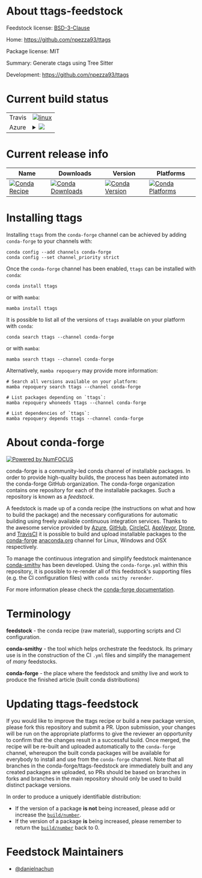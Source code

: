 About ttags-feedstock
=====================

Feedstock license: [BSD-3-Clause](https://github.com/conda-forge/ttags-feedstock/blob/main/LICENSE.txt)

Home: https://github.com/npezza93/ttags

Package license: MIT

Summary: Generate ctags using Tree Sitter

Development: https://github.com/npezza93/ttags

Current build status
====================


<table><tr>
    <td>Travis</td>
    <td>
      <a href="https://app.travis-ci.com/conda-forge/ttags-feedstock">
        <img alt="linux" src="https://img.shields.io/travis/com/conda-forge/ttags-feedstock/main.svg?label=Linux">
      </a>
    </td>
  </tr>
    
  <tr>
    <td>Azure</td>
    <td>
      <details>
        <summary>
          <a href="https://dev.azure.com/conda-forge/feedstock-builds/_build/latest?definitionId=23331&branchName=main">
            <img src="https://dev.azure.com/conda-forge/feedstock-builds/_apis/build/status/ttags-feedstock?branchName=main">
          </a>
        </summary>
        <table>
          <thead><tr><th>Variant</th><th>Status</th></tr></thead>
          <tbody><tr>
              <td>linux_64</td>
              <td>
                <a href="https://dev.azure.com/conda-forge/feedstock-builds/_build/latest?definitionId=23331&branchName=main">
                  <img src="https://dev.azure.com/conda-forge/feedstock-builds/_apis/build/status/ttags-feedstock?branchName=main&jobName=linux&configuration=linux%20linux_64_" alt="variant">
                </a>
              </td>
            </tr><tr>
              <td>linux_aarch64</td>
              <td>
                <a href="https://dev.azure.com/conda-forge/feedstock-builds/_build/latest?definitionId=23331&branchName=main">
                  <img src="https://dev.azure.com/conda-forge/feedstock-builds/_apis/build/status/ttags-feedstock?branchName=main&jobName=linux&configuration=linux%20linux_aarch64_" alt="variant">
                </a>
              </td>
            </tr><tr>
              <td>linux_ppc64le</td>
              <td>
                <a href="https://dev.azure.com/conda-forge/feedstock-builds/_build/latest?definitionId=23331&branchName=main">
                  <img src="https://dev.azure.com/conda-forge/feedstock-builds/_apis/build/status/ttags-feedstock?branchName=main&jobName=linux&configuration=linux%20linux_ppc64le_" alt="variant">
                </a>
              </td>
            </tr><tr>
              <td>osx_64</td>
              <td>
                <a href="https://dev.azure.com/conda-forge/feedstock-builds/_build/latest?definitionId=23331&branchName=main">
                  <img src="https://dev.azure.com/conda-forge/feedstock-builds/_apis/build/status/ttags-feedstock?branchName=main&jobName=osx&configuration=osx%20osx_64_" alt="variant">
                </a>
              </td>
            </tr><tr>
              <td>osx_arm64</td>
              <td>
                <a href="https://dev.azure.com/conda-forge/feedstock-builds/_build/latest?definitionId=23331&branchName=main">
                  <img src="https://dev.azure.com/conda-forge/feedstock-builds/_apis/build/status/ttags-feedstock?branchName=main&jobName=osx&configuration=osx%20osx_arm64_" alt="variant">
                </a>
              </td>
            </tr><tr>
              <td>win_64</td>
              <td>
                <a href="https://dev.azure.com/conda-forge/feedstock-builds/_build/latest?definitionId=23331&branchName=main">
                  <img src="https://dev.azure.com/conda-forge/feedstock-builds/_apis/build/status/ttags-feedstock?branchName=main&jobName=win&configuration=win%20win_64_" alt="variant">
                </a>
              </td>
            </tr>
          </tbody>
        </table>
      </details>
    </td>
  </tr>
</table>

Current release info
====================

| Name | Downloads | Version | Platforms |
| --- | --- | --- | --- |
| [![Conda Recipe](https://img.shields.io/badge/recipe-ttags-green.svg)](https://anaconda.org/conda-forge/ttags) | [![Conda Downloads](https://img.shields.io/conda/dn/conda-forge/ttags.svg)](https://anaconda.org/conda-forge/ttags) | [![Conda Version](https://img.shields.io/conda/vn/conda-forge/ttags.svg)](https://anaconda.org/conda-forge/ttags) | [![Conda Platforms](https://img.shields.io/conda/pn/conda-forge/ttags.svg)](https://anaconda.org/conda-forge/ttags) |

Installing ttags
================

Installing `ttags` from the `conda-forge` channel can be achieved by adding `conda-forge` to your channels with:

```
conda config --add channels conda-forge
conda config --set channel_priority strict
```

Once the `conda-forge` channel has been enabled, `ttags` can be installed with `conda`:

```
conda install ttags
```

or with `mamba`:

```
mamba install ttags
```

It is possible to list all of the versions of `ttags` available on your platform with `conda`:

```
conda search ttags --channel conda-forge
```

or with `mamba`:

```
mamba search ttags --channel conda-forge
```

Alternatively, `mamba repoquery` may provide more information:

```
# Search all versions available on your platform:
mamba repoquery search ttags --channel conda-forge

# List packages depending on `ttags`:
mamba repoquery whoneeds ttags --channel conda-forge

# List dependencies of `ttags`:
mamba repoquery depends ttags --channel conda-forge
```


About conda-forge
=================

[![Powered by
NumFOCUS](https://img.shields.io/badge/powered%20by-NumFOCUS-orange.svg?style=flat&colorA=E1523D&colorB=007D8A)](https://numfocus.org)

conda-forge is a community-led conda channel of installable packages.
In order to provide high-quality builds, the process has been automated into the
conda-forge GitHub organization. The conda-forge organization contains one repository
for each of the installable packages. Such a repository is known as a *feedstock*.

A feedstock is made up of a conda recipe (the instructions on what and how to build
the package) and the necessary configurations for automatic building using freely
available continuous integration services. Thanks to the awesome service provided by
[Azure](https://azure.microsoft.com/en-us/services/devops/), [GitHub](https://github.com/),
[CircleCI](https://circleci.com/), [AppVeyor](https://www.appveyor.com/),
[Drone](https://cloud.drone.io/welcome), and [TravisCI](https://travis-ci.com/)
it is possible to build and upload installable packages to the
[conda-forge](https://anaconda.org/conda-forge) [anaconda.org](https://anaconda.org/)
channel for Linux, Windows and OSX respectively.

To manage the continuous integration and simplify feedstock maintenance
[conda-smithy](https://github.com/conda-forge/conda-smithy) has been developed.
Using the ``conda-forge.yml`` within this repository, it is possible to re-render all of
this feedstock's supporting files (e.g. the CI configuration files) with ``conda smithy rerender``.

For more information please check the [conda-forge documentation](https://conda-forge.org/docs/).

Terminology
===========

**feedstock** - the conda recipe (raw material), supporting scripts and CI configuration.

**conda-smithy** - the tool which helps orchestrate the feedstock.
                   Its primary use is in the construction of the CI ``.yml`` files
                   and simplify the management of *many* feedstocks.

**conda-forge** - the place where the feedstock and smithy live and work to
                  produce the finished article (built conda distributions)


Updating ttags-feedstock
========================

If you would like to improve the ttags recipe or build a new
package version, please fork this repository and submit a PR. Upon submission,
your changes will be run on the appropriate platforms to give the reviewer an
opportunity to confirm that the changes result in a successful build. Once
merged, the recipe will be re-built and uploaded automatically to the
`conda-forge` channel, whereupon the built conda packages will be available for
everybody to install and use from the `conda-forge` channel.
Note that all branches in the conda-forge/ttags-feedstock are
immediately built and any created packages are uploaded, so PRs should be based
on branches in forks and branches in the main repository should only be used to
build distinct package versions.

In order to produce a uniquely identifiable distribution:
 * If the version of a package **is not** being increased, please add or increase
   the [``build/number``](https://docs.conda.io/projects/conda-build/en/latest/resources/define-metadata.html#build-number-and-string).
 * If the version of a package **is** being increased, please remember to return
   the [``build/number``](https://docs.conda.io/projects/conda-build/en/latest/resources/define-metadata.html#build-number-and-string)
   back to 0.

Feedstock Maintainers
=====================

* [@danielnachun](https://github.com/danielnachun/)


